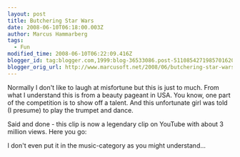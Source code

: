 ```yaml
---
layout: post
title: Butchering Star Wars
date: 2008-06-10T06:18:00.003Z
author: Marcus Hammarberg
tags:
  - Fun
modified_time: 2008-06-10T06:22:09.416Z
blogger_id: tag:blogger.com,1999:blog-36533086.post-5110854271985701620
blogger_orig_url: http://www.marcusoft.net/2008/06/butchering-star-wars.html
---
```



Normally
I don't like to laugh at misfortune but this is just to much. From what
I understand this is from a beauty pageant in USA. You know, one part of
the competition is to show off a talent. And this unfortunate girl was
told (I presume) to play the trumpet and dance.

Said and done - this clip is now a legendary clip on YouTube with about
3 million views. Here you go:

<div align="left">

I don't even put it in the music-category as you might understand...

</div>
